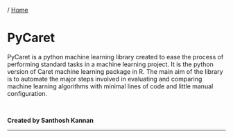 / [Home](index.md)

# PyCaret

PyCaret is a python machine learning library created to ease the process of performing standard tasks in a machine learning project. It is the python version of Caret machine learning package in R. The main aim of the library is to automate the major steps involved in evaluating and comparing machine learning algorithms with minimal lines of code and little manual configuration.

<br>

**Created by Santhosh Kannan**

---

<br>
